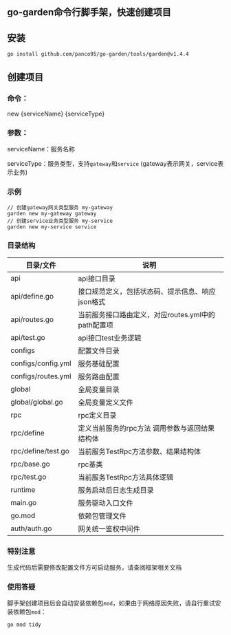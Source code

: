 ## go-garden命令行脚手架，快速创建项目

## 安装

`go install github.com/panco95/go-garden/tools/garden@v1.4.4`

## 创建项目

### 命令：

new {serviceName} {serviceType}

### 参数：

serviceName：服务名称

serviceType：服务类型，支持`gateway`和`service` (gateway表示网关，service表示业务)

### 示例

```shell
// 创建gateway网关类型服务 my-gateway
garden new my-gateway gateway
// 创建service业务类型服务 my-service
garden new my-service service
```

### 目录结构

|         目录/文件          |                              说明                               |
| ---------------------- | --------------------------------------------------------------- |
| api                           | api接口目录 |
| api/define.go                | 接口规范定义，包括状态码、提示信息、响应json格式                                                       |
| api/routes.go      | 当前服务接口路由定义，对应routes.yml中的path配置项                    |
| api/test.go      | api接口test业务逻辑                                                     |
| configs    |  配置文件目录                   |
| configs/config.yml    | 服务基础配置                                                     |
| configs/routes.yml  | 服务路由配置                            |
| global                   | 全局变量目录                           |
| global/global.go  |     全局变量定义文件                      |
| rpc    |  rpc定义目录                 |
| rpc/define   | 定义当前服务的rpc方法 调用参数与返回结果结构体                                                  |
| rpc/define/test.go   | 当前服务TestRpc方法参数、结果结构体
| rpc/base.go   | rpc基类
| rpc/test.go    |当前服务TestRpc方法具体逻辑
| runtime  | 服务启动后日志生成目录
| main.go  |服务驱动入口文件
| go.mod  | 依赖包管理文件
| auth/auth.go  | 网关统一鉴权中间件

### 特别注意

生成代码后需要修改配置文件方可启动服务，请查阅框架相关文档

### 使用答疑

脚手架创建项目后会自动安装依赖包`mod`，如果由于网络原因失败，请自行重试安装依赖包`mod`：

```
go mod tidy
```

